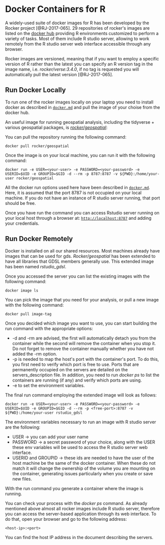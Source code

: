 # Docker Containers for R

A widely-used suite of docker images for R has been developed by the Rocker project [@RJ-2017-065]. 29 repositories of rocker's images are listed on the [docker hub](https://hub.docker.com/u/rocker/) providing R environments customized to perform a variety of tasks. Most of them include R studio server, allowing to work remotely from the R studio server web interface accessible through any browser.

Rocker images are versioned, meaning that if you want to employ a specific version of R rather than the latest you can specify an R version tag in the image name, i.e. *rocker/verse:3.4.0*, if no tag is requested you will automatically pull the latest version [@RJ-2017-065]. 

## Run Docker Locally

To run one of the rocker images locally on your laptop you need to install docker as described in [`docker.md`](06_docker.md) and pull the image of your choise from the docker hub. 

An useful image for running geospatial analysis, including the tidyverse + various geospatial packages, is [*rocker/geospatial*](https://hub.docker.com/r/rocker/geospatial):

 You can pull the repository running the following command:

```shell
docker pull rocker/geospatial
```

Once the image is on your local machine, you can run it with the following command:

```shell
docker run -e USER=<your-user> -e PASSWORD=<your-password> -e USERID=$UID -e GROUPID=$GID -d --rm -p 8787:8787 -v ${PWD}:/home/your-user rocker/geospatial
```
All the docker run options used here have been described in [`docker.md`](06_docker.md). Here, it is assumed that the port 8787 is not occupied on your local machine. If you do not have an instance of R studio server running, that port should be free.

Once you have run the command you can access Rstudio server running on your local host through a browser at: [`http://localhost:8787`](http://localhost:8787) and adding your credentials.

## Run Docker Remotely

Docker is installed on all our shared resources. Most machines already have images that can be used for gds. *Rocker/geospatial* has been extended to have all libraries that GDSL members generally use. This extended image has been named *rstudio_gdsl*.

Once you accessed the server you can list the existing images with the following command:

```shell
docker image ls
```
You can pick the image that you need for your analysis, or pull a new image with the following command:

```shell
docker pull image-tag
```
Once you decided which image you want to use, you can start building the run command with the appropriate options:

* -d and -rm are advised, the first will automatically detach you from the container while the second will remove the container when you stop it. Do not forget to remove the container manually whether you have not added the -rm option.
* -p is needed to map the host's port with the container's port. To do this, you first need to verify which port is free to use. Ports that are permanently occupied on the servers are detailed on the servers_description file. In addition, you need to run *docker ps* to list the containers are running (if any) and verify which ports are using.
* -e to set the environment variables.

The final run command employing the extended image will look as follows:
```shell
docker run -e USER=<your-user> -e PASSWORD=<your-password> -e USERID=$UID -e GROUPID=$GID -d --rm -p <free-port>:8787 -v ${PWD}:/home/your-user rstudio_gdsl
```

The environment variables necessary to run an image with R studio server are the following:
* USER -> you can add your user name
* PASSWORD -> a secret password of your choice, along with the USER these env variables will be used to access the R studio server web interface.
* USERID and GROUPID -> these ids are needed to have the user of the host machine be the same of the docker container. When these do not match it will change the ownership of the volume you are mounting on the container, generating issues particularly when you create or save new files. 

With the run command you generate a container where the image is running. 

You can check your process with the *docker ps* command. As already mentioned above almost all rocker images include R studio server, therefore you can access the server-based application through its web interface. To do that, open your browser and go to the following address:
```shell
<host-ip>:<port>
``` 
You can find the host IP address in the document describing the servers.





